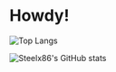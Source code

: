 # Howdy!

![Top Langs](https://github-readme-stats.vercel.app/api/top-langs/?username=Steelx86&layout=compact&theme=transparent)

![Steelx86's GitHub stats](https://github-readme-stats-git-masterorgs-github-readme-stats-team.vercel.app/api?username=Steelx86&include_orgs=true&count_private=true&include_all_commits=true&show_icons=true&theme=transparent)

